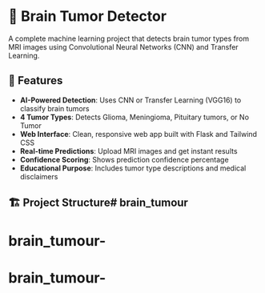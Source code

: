 # 🧠 Brain Tumor Detector

A complete machine learning project that detects brain tumor types from MRI images using Convolutional Neural Networks (CNN) and Transfer Learning.

## 🎯 Features

- **AI-Powered Detection**: Uses CNN or Transfer Learning (VGG16) to classify brain tumors
- **4 Tumor Types**: Detects Glioma, Meningioma, Pituitary tumors, or No Tumor
- **Web Interface**: Clean, responsive web app built with Flask and Tailwind CSS
- **Real-time Predictions**: Upload MRI images and get instant results
- **Confidence Scoring**: Shows prediction confidence percentage
- **Educational Purpose**: Includes tumor type descriptions and medical disclaimers

## 🏗️ Project Structure# brain_tumour
# brain_tumour-
# brain_tumour-
